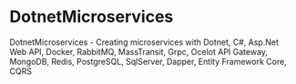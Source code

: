 # DotnetMicroservices
DotnetMicroservices - Creating microservices with Dotnet, C#,  Asp.Net Web API, Docker, RabbitMQ, MassTransit, Grpc, Ocelot API Gateway, MongoDB, Redis, PostgreSQL, SqlServer, Dapper, Entity Framework Core, CQRS
